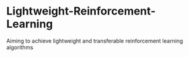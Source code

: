 # Lightweight-Reinforcement-Learning
Aiming to achieve lightweight and transferable reinforcement learning algorithms
